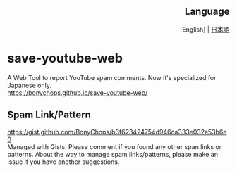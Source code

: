 <div align="right">
<h2 align="right">Language</h2>
 [English] | <a href="https://github.com/BonyChops/save-youtube/blob/main/README_JP.md">日本語</a>
</div>

# save-youtube-web
A Web Tool to report YouTube spam comments. Now it's specialized for Japanese only.  
https://bonychops.github.io/save-youtube-web/

## Spam Link/Pattern
https://gist.github.com/BonyChops/b3f623424754d946ca333e032a53b6e0  
Managed with Gists. Please comment if you found any other span links or patterns.
About the way to manage spam links/patterns, please make an issue if you have another suggestions.
